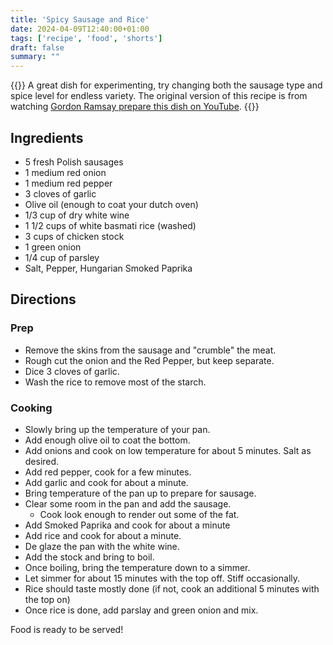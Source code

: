 ```yaml
---
title: 'Spicy Sausage and Rice'
date: 2024-04-09T12:40:00+01:00
tags: ['recipe', 'food', 'shorts']
draft: false
summary: ""
---
```


{{<lead>}}
A great dish for experimenting, try changing both the sausage type and spice level for endless variety.
The original version of this recipe is from watching [Gordon Ramsay prepare this dish on YouTube](https://www.youtube.com/watch?v=FP6E3JtmsCE).
{{</lead>}}

## Ingredients

- 5 fresh Polish sausages
- 1 medium red onion
- 1 medium red pepper
- 3 cloves of garlic
- Olive oil (enough to coat your dutch oven)
- 1/3 cup of dry white wine
- 1 1/2 cups of white basmati rice (washed)
- 3 cups of chicken stock
- 1 green onion
- 1/4 cup of parsley
- Salt, Pepper, Hungarian Smoked Paprika

## Directions

### Prep

- Remove the skins from the sausage and "crumble" the meat.
- Rough cut the onion and the Red Pepper, but keep separate.
- Dice 3 cloves of garlic.
- Wash the rice to remove most of the starch.

### Cooking

- Slowly bring up the temperature of your pan.
- Add enough olive oil to coat the bottom.
- Add onions and cook on low temperature for about 5 minutes. Salt as desired.
- Add red pepper, cook for a few minutes.
- Add garlic and cook for about a minute.
- Bring temperature of the pan up to prepare for sausage.
- Clear some room in the pan and add the sausage.
  - Cook look enough to render out some of the fat.
- Add Smoked Paprika and cook for about a minute
- Add rice and cook for about a minute.
- De glaze the pan with the white wine.
- Add the stock and bring to boil.
- Once boiling, bring the temperature down to a simmer.
- Let simmer for about 15 minutes with the top off. Stiff occasionally.
- Rice should taste mostly done (if not, cook an additional 5 minutes with the top on)
- Once rice is done, add parslay and green onion and mix.

Food is ready to be served!
